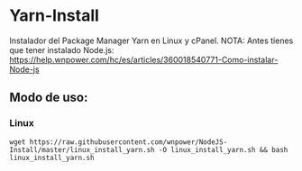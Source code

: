# Yarn-Install
Instalador del Package Manager Yarn en Linux y cPanel.
NOTA: Antes tienes que tener instalado Node.js: https://help.wnpower.com/hc/es/articles/360018540771-Como-instalar-Node-js

## Modo de uso:
### Linux
	wget https://raw.githubusercontent.com/wnpower/NodeJS-Install/master/linux_install_yarn.sh -O linux_install_yarn.sh && bash linux_install_yarn.sh
